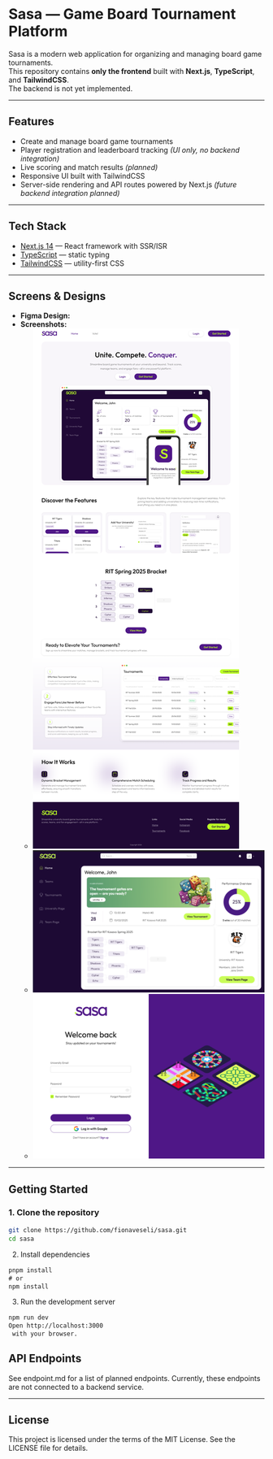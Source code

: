 # Sasa — Game Board Tournament Platform

Sasa is a modern web application for organizing and managing board game tournaments.  
This repository contains **only the frontend** built with **Next.js**, **TypeScript**, and **TailwindCSS**.  
The backend is not yet implemented.

---

## Features

- Create and manage board game tournaments  
- Player registration and leaderboard tracking *(UI only, no backend integration)*  
- Live scoring and match results *(planned)*  
- Responsive UI built with TailwindCSS  
- Server-side rendering and API routes powered by Next.js *(future backend integration planned)*

---

## Tech Stack

- [Next.js 14](https://nextjs.org/) — React framework with SSR/ISR  
- [TypeScript](https://www.typescriptlang.org/) — static typing  
- [TailwindCSS](https://tailwindcss.com/) — utility-first CSS  

---

## Screens & Designs

- **Figma Design:** 
- **Screenshots:**  
  - ![Homepage](public/screenshots/homepage.png)  
  - ![Tournament Dashboard Page](public/screenshots/dashboard.png)
  - ![Tournament Login Page](public/screenshots/login.png)

---

## Getting Started

### 1. Clone the repository
```bash
git clone https://github.com/fionaveseli/sasa.git
cd sasa
```
2. Install dependencies
```
pnpm install
# or
npm install
```
3. Run the development server
```
npm run dev
Open http://localhost:3000
 with your browser.

```

## API Endpoints

See endpoint.md
 for a list of planned endpoints.
Currently, these endpoints are not connected to a backend service.

---

## License

This project is licensed under the terms of the MIT License.
See the LICENSE
 file for details.

